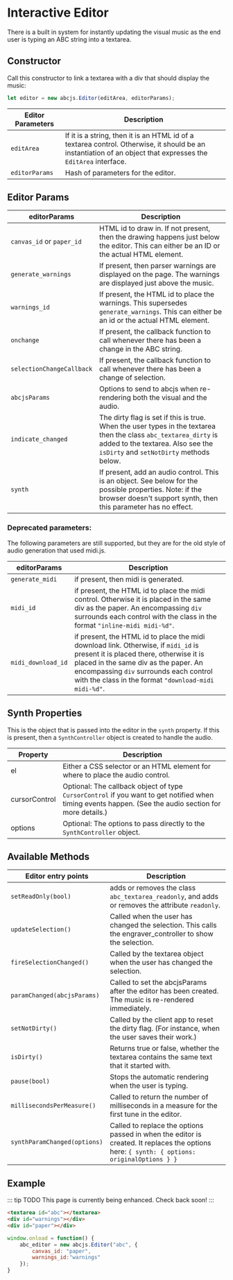 # Interactive Editor

There is a built in system for instantly updating the visual music as the end user is typing an ABC string into a textarea.

## Constructor

Call this constructor to link a textarea with a div that should display the music:
```javascript
let editor = new abcjs.Editor(editArea, editorParams);
```

| Editor Parameters | Description |
| ------------- | ----------- |
| `editArea` | If it is a string, then it is an HTML id of a textarea control. Otherwise, it should be an instantiation of an object that expresses the `EditArea` interface. |
| `editorParams` | Hash of parameters for the editor. |

## Editor Params

| editorParams | Description |
| ------------- | ----------- |
| `canvas_id` or `paper_id` | HTML id to draw in. If not present, then the drawing happens just below the editor. This can either be an ID or the actual HTML element. |
| `generate_warnings` | If present, then parser warnings are displayed on the page. The warnings are displayed just above the music. |
| `warnings_id` | If present, the HTML id to place the warnings. This supersedes `generate_warnings`. This can either be an id or the actual HTML element. |
| `onchange` | If present, the callback function to call whenever there has been a change in the ABC string. |
| `selectionChangeCallback` | If present, the callback function to call whenever there has been a change of selection. |
| `abcjsParams` | Options to send to abcjs when re-rendering both the visual and the audio. |
| `indicate_changed` | The dirty flag is set if this is true. When the user types in the textarea then the class `abc_textarea_dirty` is added to the textarea. Also see the `isDirty` and `setNotDirty` methods below. |
| `synth` | If present, add an audio control. This is an object. See below for the possible properties. Note: if the browser doesn't support synth, then this parameter has no effect. |

### Deprecated parameters:

The following parameters are still supported, but they are for the old style of audio generation that used midi.js.

| editorParams | Description |
| ------------- | ----------- |
| `generate_midi` | if present, then midi is generated. |
| `midi_id` | if present, the HTML id to place the midi control. Otherwise it is placed in the same div as the paper. An encompassing `div` surrounds each control with the class in the format `"inline-midi midi-%d"`. |
| `midi_download_id` | if present, the HTML id to place the midi download link. Otherwise, if `midi_id` is present it is placed there, otherwise it is placed in the same div as the paper. An encompassing `div` surrounds each control with the class in the format `"download-midi midi-%d"`.|

## Synth Properties

This is the object that is passed into the editor in the `synth` property. If this is present, then a `SynthController` object is created to handle the audio.

| Property | Description |
|---|---|
| el | Either a CSS selector or an HTML element for where to place the audio control. |
| cursorControl | Optional: The callback object of type `CursorControl` if you want to get notified when timing events happen. (See the audio section for more details.) |
| options | Optional: The options to pass directly to the `SynthController` object. |

## Available Methods

| Editor entry points | Description |
| ------------- | ----------- |
| `setReadOnly(bool)` | adds or removes the class `abc_textarea_readonly`, and adds or removes the attribute `readonly`. |
| `updateSelection()` | Called when the user has changed the selection. This calls the engraver_controller to show the selection. |
| `fireSelectionChanged()` | Called by the textarea object when the user has changed the selection. |
| `paramChanged(abcjsParams)` | Called to set the abcjsParams after the editor has been created. The music is re-rendered immediately. |
| `setNotDirty()` | Called by the client app to reset the dirty flag. (For instance, when the user saves their work.) |
| `isDirty()` | Returns true or false, whether the textarea contains the same text that it started with. |
| `pause(bool)` | Stops the automatic rendering when the user is typing. |
| `millisecondsPerMeasure()` | Called to return the number of milliseconds in a measure for the first tune in the editor. |
| `synthParamChanged(options)` | Called to replace the options passed in when the editor is created. It replaces the options here: `{ synth: { options: originalOptions } }` |

## Example

::: tip TODO
This page is currently being enhanced. Check back soon!
:::

```html
<textarea id="abc"></textarea>
<div id="warnings"></div>
<div id="paper"></div>
```
```javascript
window.onload = function() {
    abc_editor = new abcjs.Editor("abc", { 
        canvas_id: "paper", 
        warnings_id:"warnings" 
    });
}
```

<abcjs-editor :abc="`X: 1
T: Cooley's
M: 4/4
L: 1/8
K: Emin
|:D2|EB{c}BA B2 EB|~B2 AB dBAG|FDAD BDAD|FDAD dAFD|
`"></abcjs-editor>

